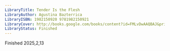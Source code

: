 ```yaml
---
LibraryTitle: Tender Is the Flesh
LibraryAuthor: Agustina Bazterrica
LibraryISBN: 1982150920 9781982150921
LibraryCover: http://books.google.com/books/content?id=FMLvDwAAQBAJ&printsec=frontcover&img=1&zoom=1&source=gbs_api
LibraryStatus: Finished
---
```

Finished 2025,2,13
